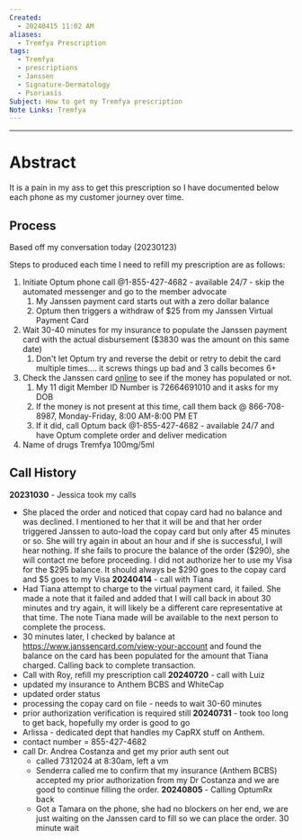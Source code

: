 ```yaml
---
Created:
  - 20240415 11:02 AM
aliases:
  - Tremfya Prescription
tags:
  - Tremfya
  - prescriptions
  - Janssen
  - Signature-Dermatology
  - Psoriasis
Subject: How to get my Tremfya prescription
Note Links: Tremfya
---
```

------------
# Abstract

It is a pain in my ass to get this prescription so I have documented below each phone as my customer journey over time. 

## Process
Based off my conversation today (20230123)

Steps to produced each time I need to refill my prescription are as follows:
1) Initiate Optum phone call  @1-855-427-4682 - available 24/7 - skip the automated messenger and go to the member advocate
	1) My Janssen payment card starts out with a zero dollar balance
	2) Optum then triggers a withdraw of $25 from my Janssen Virtual Payment Card
3) Wait 30-40 minutes for my insurance to populate the Janssen payment card with the actual disbursement ($3830 was the amount on this same date)
	1) Don't let Optum try and reverse the debit or retry to debit the card multiple times.... it screws things up bad and 3 calls becomes 6+
4) Check the Janssen card [online](https://www.janssencard.com/) to see if the money has populated or not. 
	1) My 11 digit Member ID Number is  72664691010 and it asks for my DOB
	2) If the money is not present at this time, call them back @ 866-708-8987, Monday-Friday, 8:00 AM-8:00 PM ET
	3) If it did, call Optum back @1-855-427-4682 - available 24/7 and have Optum complete order and deliver medication
5) Name of drugs Tremfya 100mg/5ml

## Call History
**20231030** - Jessica took my calls
- She placed the order and noticed that copay card had no balance and was declined. I mentioned to her that it will be and that her order triggered Janssen to auto-load the copay card but only after 45 minutes or so. She will try again in about an hour and if she is successful, I will hear nothing. If she fails to procure the balance of the order ($290), she will contact me before proceeding. I did not authorize her to use my Visa for the $295 balance. It should always be $290 goes to the copay card and $5 goes to my Visa
**20240414** - call with Tiana
- Had Tiana attempt to charge to the virtual payment card, it failed. She made a note that it failed and added that I will call back in about 30 minutes and try again, it will likely be a different care representative at that time. The note Tiana made will be available to the next person to complete the process.
- 30 minutes later, I checked by balance at https://www.janssencard.com/view-your-account and found the balance on the card has been populated for the amount that Tiana charged. Calling back to complete transaction.
- Call with Roy, refill my prescription call
**20240720** - call with Luiz
- updated my insurance to Anthem BCBS and WhiteCap
- updated order status
- processing the copay card on file - needs to wait 30-60 minutes
- prior authorization verification is required still 
**20240731** - took too long to get back, hopefully my order is good to go
- Arlissa - dedicated dept that handles my CapRX stuff on Anthem.
- contact number = 855-427-4682
- call Dr. Andrea Costanza and get my prior auth sent out
	- called 7312024 at 8:30am, left a vm
	- Senderra called me to confirm that my insurance (Anthem BCBS) accepted my prior authorization from my Dr Costanza and we are good to continue filling the order.
**20240805** - Calling OptumRx back
	- Got a Tamara on the phone, she had no blockers on her end, we are just waiting on the Janssen card to fill so we can place the order. 30 minute wait